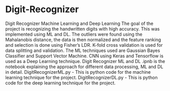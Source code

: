 # Digit-Recognizer
Digit Recognizer Machine Learning and Deep Learning
The goal of the project is recognizing the handwritten digits with high accuracy. This was implemented using ML and DL. The outliers were found using the Mahalanobis distance, the data is then normalized and the feature ranking and selection is done using Fisher’s LDR. K-fold cross validation is used for data splitting and validation. The ML techniques used are Gaussian Bayes Classifier and  Support Vector Machine. CNN using Keras and Tensorflow is used  as a Deep Learning technique. 
Digit Recognizer ML and DL .ipnb is the notebook explaining the approach for different data processing, ML and DL in detail.
DigitRecognizerML.py - This is python code for the machine learning technique for the project.
DigitRecognizerDL.py - This is python code for the deep learning technique for the project.
